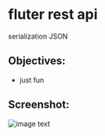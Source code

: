 # fluter rest api 

serialization JSON

## Objectives:
- just fun

## Screenshot:
<img src="https://res.cloudinary.com/dpg8egz7r/image/upload/v1624584571/screenAndroidProject.png" alt="image text" title="imae Title" />
